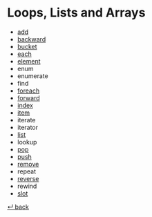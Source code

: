 # Loops, Lists and Arrays

  - [add](add.md)
  - [backward](backward.md)
  - [bucket](bucket.md)
  - [each](each.md)
  - [element](element.md)
  - enum
  - enumerate
  - find
  - [foreach](foreach.md)
  - [forward](forward.md)
  - [index](index.md)
  - [item](item.md)
  - iterate
  - iterator
  - [list](list.md)
  - lookup
  - [pop](pop.md)
  - [push](push.md)
  - [remove](remove.md)
  - repeat
  - [reverse](reverse.md)
  - rewind
  - [slot](slot.md)

[↵ back](../README.md)